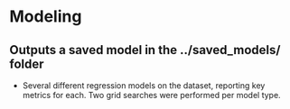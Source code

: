 # Modeling
## Outputs a saved model in the **../saved_models/** folder
* Several different regression models on the dataset, reporting key metrics for each. Two grid searches were performed per model type.
